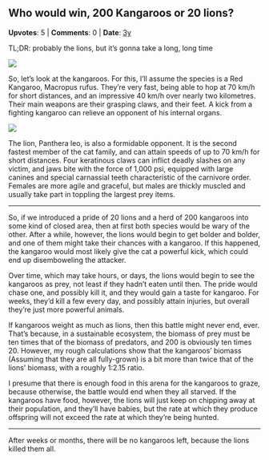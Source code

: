 ## Who would win, 200 Kangaroos or 20 lions?
    
**Upvotes**: 5 | **Comments**: 0 | **Date**: [3y](https://www.quora.com/Who-would-win-200-Kangaroos-or-20-lions/answer/Gary-Meaney)

TL;DR: probably the lions, but it’s gonna take a long, long time

![](https://qph.fs.quoracdn.net/main-qimg-12a5e0cd87b6ef1d38c0a5549eb8ee00-lq)

So, let’s look at the kangaroos. For this, I’ll assume the species is a Red Kangaroo, Macropus rufus. They’re very fast, being able to hop at 70 km/h for short distances, and an impressive 40 km/h over nearly two kilometres. Their main weapons are their grasping claws, and their feet. A kick from a fighting kangaroo can relieve an opponent of his internal organs.

![](https://qph.fs.quoracdn.net/main-qimg-55d0b1d6771aa354b31bd5d7ebec5c7e-lq)

The lion, Panthera leo, is also a formidable opponent. It is the second fastest member of the cat family, and can attain speeds of up to 70 km/h for short distances. Four keratinous claws can inflict deadly slashes on any victim, and jaws bite with the force of 1,000 psi, equipped with large canines and special carnassial teeth characteristic of the carnivore order. Females are more agile and graceful, but males are thickly muscled and usually take part in toppling the largest prey items.

* * *

So, if we introduced a pride of 20 lions and a herd of 200 kangaroos into some kind of closed area, then at first both species would be wary of the other. After a while, however, the lions would begin to get bolder and bolder, and one of them might take their chances with a kangaroo. If this happened, the kangaroo would most likely give the cat a powerful kick, which could end up disemboweling the attacker.

Over time, which may take hours, or days, the lions would begin to see the kangaroos as prey, not least if they hadn’t eaten until then. The pride would chase one, and possibly kill it, and they would gain a taste for kangaroo. For weeks, they’d kill a few every day, and possibly attain injuries, but overall they’re just more powerful animals.

If kangaroos weight as much as lions, then this battle might never end, ever. That’s because, in a sustainable ecosystem, the biomass of prey must be ten times that of the biomass of predators, and 200 is obviously ten times 20. However, my rough calculations show that the kangaroos’ biomass (Assuming that they are all fully-grown) is a bit more than twice that of the lions’ biomass, with a roughly 1:2.15 ratio.

I presume that there is enough food in this arena for the kangaroos to graze, because otherwise, the battle would end when they all starved. If the kangaroos have food, however, the lions will just keep on chipping away at their population, and they’ll have babies, but the rate at which they produce offspring will not exceed the rate at which they’re being hunted.

* * *

After weeks or months, there will be no kangaroos left, because the lions killed them all.

